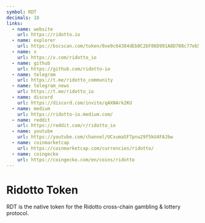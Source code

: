 ```yaml
---
symbol: RDT
decimals: 18
links:
  - name: website
    url: https://ridotto.io
  - name: explorer
    url: https://bscscan.com/token/0xe9c64384dEb0C2bF06D991A8D708c77eb545E3d5
  - name: x
    url: https://x.com/ridotto_io
  - name: github
    url: https://github.com/ridotto-io
  - name: telegram
    url: https://t.me/ridotto_community
  - name: telegram_news
    url: https://t.me/ridotto_io
  - name: discord
    url: https://discord.com/invite/qAXNArk2KU
  - name: medium
    url: https://ridotto-io.medium.com/
  - name: reddit
    url: https://reddit.com/r/ridotto_io
  - name: youtube
    url: https://youtube.com/channel/UCxumaSF7pnu29f5kU4FAJbw
  - name: coinmarketcap
    url: https://coinmarketcap.com/currencies/ridotto/
  - name: coingecko
    url: https://coingecko.com/en/coins/ridotto
---
```


# Ridotto Token

RDT is the native token for the Ridotto cross-chain gambling & lottery protocol.
